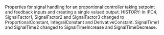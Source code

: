 ﻿Properties for signal handling for an proportional controller taking setpoint and feedback inputs and creating a single valued output. HISTORY: In IFC4, SignalFactor1, SignalFactor2 and SignalFactor3 changed to ProportionalConstant, IntegralConstant and DerivativeConstant.  SignalTime1 and SignalTime2 changed to SignalTimeIncrease and SignalTimeDecrease.
